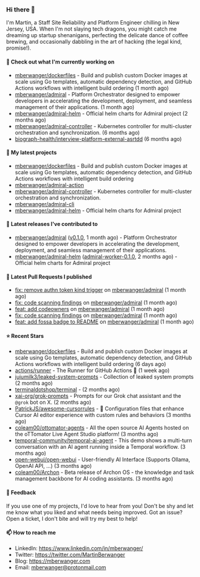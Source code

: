 ### Hi there 👋

I'm Martin, a Staff Site Reliability and Platform Engineer chilling in New Jersey, USA. When I'm not slaying tech dragons, you might catch me dreaming up startup shenanigans, perfecting the delicate dance of coffee brewing, and occasionally dabbling in the art of hacking (the legal kind, promise!). 

#### 👷 Check out what I'm currently working on

- [mberwanger/dockerfiles](https://github.com/mberwanger/dockerfiles) - Build and publish custom Docker images at scale using Go templates, automatic dependency detection, and GitHub Actions workflows with intelligent build ordering (1 month ago)
- [mberwanger/admiral](https://github.com/mberwanger/admiral) - Platform Orchestrator designed to empower developers in accelerating the development, deployment, and seamless management of their applications. (1 month ago)
- [mberwanger/admiral-helm](https://github.com/mberwanger/admiral-helm) - Official helm charts for Admiral project (2 months ago)
- [mberwanger/admiral-controller](https://github.com/mberwanger/admiral-controller) - Kubernetes controller for multi-cluster orchestration and synchronization. (6 months ago)
- [biograph-health/interview-platform-external-asrtdd](https://github.com/biograph-health/interview-platform-external-asrtdd) (6 months ago)

#### 🌱 My latest projects

- [mberwanger/dockerfiles](https://github.com/mberwanger/dockerfiles) - Build and publish custom Docker images at scale using Go templates, automatic dependency detection, and GitHub Actions workflows with intelligent build ordering
- [mberwanger/admiral-action](https://github.com/mberwanger/admiral-action)
- [mberwanger/admiral-controller](https://github.com/mberwanger/admiral-controller) - Kubernetes controller for multi-cluster orchestration and synchronization.
- [mberwanger/admiral-cli](https://github.com/mberwanger/admiral-cli)
- [mberwanger/admiral-helm](https://github.com/mberwanger/admiral-helm) - Official helm charts for Admiral project

#### 🔭 Latest releases I've contributed to

- [mberwanger/admiral](https://github.com/mberwanger/admiral) ([v0.1.0](https://github.com/mberwanger/admiral/releases/tag/v0.1.0), 1 month ago) - Platform Orchestrator designed to empower developers in accelerating the development, deployment, and seamless management of their applications.
- [mberwanger/admiral-helm](https://github.com/mberwanger/admiral-helm) ([admiral-worker-0.1.0](https://github.com/mberwanger/admiral-helm/releases/tag/admiral-worker-0.1.0), 2 months ago) - Official helm charts for Admiral project

#### 🔨 Latest Pull Requests I published

- [fix: remove authn token kind trigger](https://github.com/mberwanger/admiral/pull/178) on [mberwanger/admiral](https://github.com/mberwanger/admiral) (1 month ago)
- [fix: code scanning findings](https://github.com/mberwanger/admiral/pull/177) on [mberwanger/admiral](https://github.com/mberwanger/admiral) (1 month ago)
- [feat: add codeowners](https://github.com/mberwanger/admiral/pull/176) on [mberwanger/admiral](https://github.com/mberwanger/admiral) (1 month ago)
- [fix: code scanning findings](https://github.com/mberwanger/admiral/pull/175) on [mberwanger/admiral](https://github.com/mberwanger/admiral) (1 month ago)
- [feat: add fossa badge to README](https://github.com/mberwanger/admiral/pull/174) on [mberwanger/admiral](https://github.com/mberwanger/admiral) (1 month ago)

#### ⭐ Recent Stars

- [mberwanger/dockerfiles](https://github.com/mberwanger/dockerfiles) - Build and publish custom Docker images at scale using Go templates, automatic dependency detection, and GitHub Actions workflows with intelligent build ordering (6 days ago)
- [actions/runner](https://github.com/actions/runner) - The Runner for GitHub Actions :rocket: (1 week ago)
- [jujumilk3/leaked-system-prompts](https://github.com/jujumilk3/leaked-system-prompts) - Collection of leaked system prompts (2 months ago)
- [terminaldotshop/terminal](https://github.com/terminaldotshop/terminal) -  (2 months ago)
- [xai-org/grok-prompts](https://github.com/xai-org/grok-prompts) - Prompts for our Grok chat assistant and the `@grok` bot on X. (2 months ago)
- [PatrickJS/awesome-cursorrules](https://github.com/PatrickJS/awesome-cursorrules) - 📄  Configuration files that enhance Cursor AI editor experience with custom rules and behaviors (3 months ago)
- [coleam00/ottomator-agents](https://github.com/coleam00/ottomator-agents) - All the open source AI Agents hosted on the oTTomator Live Agent Studio platform! (3 months ago)
- [temporal-community/temporal-ai-agent](https://github.com/temporal-community/temporal-ai-agent) - This demo shows a multi-turn conversation with an AI agent running inside a Temporal workflow. (3 months ago)
- [open-webui/open-webui](https://github.com/open-webui/open-webui) - User-friendly AI Interface (Supports Ollama, OpenAI API, ...) (3 months ago)
- [coleam00/Archon](https://github.com/coleam00/Archon) - Beta release of Archon OS - the knowledge and task management backbone for AI coding assistants. (3 months ago)

#### 💬 Feedback

If you use one of my projects, I'd love to hear from you! Don't be shy and let me know what you liked and what needs being improved. Got an issue? Open a ticket, I don't bite and will try my best to help!

#### 📫 How to reach me

- LinkedIn: https://www.linkedin.com/in/mberwanger/
- Twitter: https://twitter.com/MartinBerwanger
- Blog: https://mberwanger.com
- Email: mberwanger@protonmail.com

